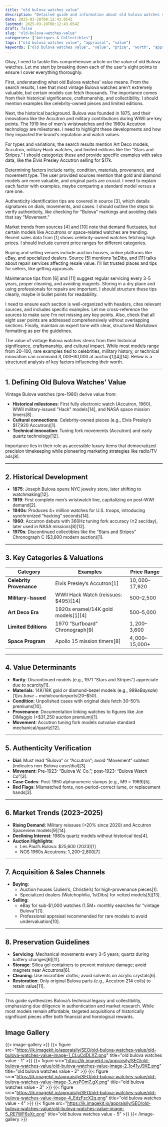 ```yaml
---
title: "old bulova watches value"
description: "Detailed guide and information about old bulova watches value"
date: 2025-03-28T08:12:43.054Z
lastmod: 2025-03-28T08:12:43.054Z
draft: false
slug: "old-bulova-watches-value"
categories: ["Antiques & Collectibles"]
tags: ["old bulova watches value", "appraisal", "value"]
keywords: ["old bulova watches value", "value", "price", "worth", "appraisal"]
---
```


<think>
Okay, I need to tackle this comprehensive article on the value of old Bulova watches. Let me start by breaking down each of the user's eight points to ensure I cover everything thoroughly. 

First, understanding what old Bulova watches' value means. From the search results, I see that most vintage Bulova watches aren't extremely valuable, but certain models can fetch thousands. The importance comes from their historical significance, craftsmanship, and collectibility. I should mention examples like celebrity-owned pieces and limited editions.

Next, the historical background. Bulova was founded in 1875, and their innovations like the Accutron and military contributions during WWII are key points. The 1919 line of men's wristwatches and the 1960s Accutron technology are milestones. I need to highlight these developments and how they impacted the brand's reputation and watch values.

For types and variations, the search results mention Art Deco models, Accutron, military Hack watches, and limited editions like the "Stars and Stripes." I should categorize these and provide specific examples with sales data, like the Elvis Presley Accutron selling for $17k.

Determining factors include rarity, condition, materials, provenance, and movement type. The user provided sources mention that gold and diamond models are more valuable, and original parts are crucial. I need to explain each factor with examples, maybe comparing a standard model versus a rare one.

Authenticity identification tips are covered in source [3], which details signatures on dials, movements, and cases. I should outline the steps to verify authenticity, like checking for "Bulova" markings and avoiding dials that say "Movement."

Market trends from sources [4] and [10] note that demand fluctuates, but certain models like Accutrons or space-related watches are trending. Recent sales data from [1] shows celebrity-owned watches fetching high prices. I should include current price ranges for different categories.

Buying and selling venues include auction houses, online platforms like eBay, and specialized dealers. Source [5] mentions 1stDibs, and [11] talks about repair services affecting resale value. I'll list trusted places and tips for sellers, like getting appraisals.

Maintenance tips from [6] and [11] suggest regular servicing every 3-5 years, proper cleaning, and avoiding magnets. Storing in a dry place and using professionals for repairs are important. I should structure these tips clearly, maybe in bullet points for readability.

I need to ensure each section is well-organized with headers, cites relevant sources, and includes specific examples. Let me cross-reference the sources to make sure I'm not missing any key points. Also, check that all eight user points are addressed comprehensively without overlapping sections. Finally, maintain an expert tone with clear, structured Markdown formatting as per the guidelines.
</think>

The value of vintage Bulova watches stems from their historical significance, craftsmanship, and cultural impact. While most models range from $20–$100, rare examples tied to celebrities, military history, or technical innovation can command $3,000–$30,000 at auction[1][4][14]. Below is a structured analysis of key factors influencing their worth.

---

## 1. Defining Old Bulova Watches’ Value  
Vintage Bulova watches (pre-1980) derive value from:  
- **Historical milestones**: First fully electronic watch (Accutron, 1960), WWII military-issued "Hack" models[14], and NASA space mission timers[8].  
- **Cultural connections**: Celebrity-owned pieces (e.g., Elvis Presley’s $17,920 Accutron)[1].  
- **Technical innovation**: Tuning fork movements (Accutron) and early quartz technology[12].  

Importance lies in their role as accessible luxury items that democratized precision timekeeping while pioneering marketing strategies like radio/TV ads[8].

---

## 2. Historical Development  
- **1875**: Joseph Bulova opens NYC jewelry store, later shifting to watchmaking[12].  
- **1919**: First complete men’s wristwatch line, capitalizing on post-WWI demand[2].  
- **1940s**: Produces 4+ million watches for U.S. troops, introducing synchronized “hacking” seconds[14].  
- **1960**: Accutron debuts with 360Hz tuning fork accuracy (±2 sec/day), later used in NASA missions[8][12].  
- **1970s**: Discontinued collectibles like the “Stars and Stripes” Chronograph C ($3,600 modern auction)[1].  

---

## 3. Key Categories & Valuations  
| **Category**          | **Examples**                          | **Price Range**       |  
|-------------------------|---------------------------------------|-----------------------|  
| **Celebrity Provenance**| Elvis Presley’s Accutron[1]           | $10,000–$17,920       |  
| **Military-Issued**     | WWII Hack Watch (reissues: $495)[14]  | $500–$2,500           |  
| **Art Deco Era**        | 1920s enamel/14K gold models[1][4]    | $500–$5,000           |  
| **Limited Editions**    | 1970 “Surfboard” Chronograph[9]       | $1,200–$3,600         |  
| **Space Program**       | Apollo 15 mission timers[8]           | $4,000–$15,000+       |  

---

## 4. Value Determinants  
- **Rarity**: Discontinued models (e.g., 1971 “Stars and Stripes”) appreciate due to scarcity[1].  
- **Materials**: 14K/18K gold or diamond-bezel models (e.g., $999 eBay sale)[1] vs. base-metal counterparts ($20–$50).  
- **Condition**: Unpolished cases with original dials fetch 30–50% premiums[10].  
- **Provenance**: Documentation linking watches to figures like Joe DiMaggio (+$31,250 auction premium)[1].  
- **Movement**: Accutron tuning fork models outvalue standard mechanical/quartz[12].  

---

## 5. Authenticity Verification  
- **Dial**: Must read “Bulova” or “Accutron”; avoid “Movement” subtext (indicates non-Bulova case/dial)[3].  
- **Movement**: Pre-1923: “Bulova W. Co.”; post-1923: “Bulova Watch Co”[3].  
- **Case Codes**: Post-1950 alphanumeric stamps (e.g., M9 = 1969)[5].  
- **Red Flags**: Mismatched fonts, non-period-correct lume, or replacement hands[3].  

---

## 6. Market Trends (2023–2025)  
- **Rising Demand**: Military reissues (+20% since 2020) and Accutron Spaceview models[9][14].  
- **Declining Interest**: 1980s quartz models without historical ties[4].  
- **Auction Highlights**:  
  - Les Paul’s Bulova: $25,600 (2023)[1]  
  - NOS 1960s Accutrons: $1,200–$2,800[7]  

---

## 7. Acquisition & Sales Channels  
- **Buying**:  
  - Auction houses (Julien’s, Christie’s) for high-provenance pieces[1].  
  - Specialized dealers (Watchophilia, 1stDibs) for vetted models[5][13].  
- **Selling**:  
  - eBay for sub-$1,000 watches (1.5M+ monthly searches for “vintage Bulova”)[1].  
  - Professional appraisal recommended for rare models to avoid undervaluation[10].  

---

## 8. Preservation Guidelines  
- **Servicing**: Mechanical movements every 3–5 years; quartz during battery changes[6][11].  
- **Storage**: Silica gel containers to prevent moisture damage; avoid magnets near Accutrons[6].  
- **Cleaning**: Use microfiber cloths; avoid solvents on acrylic crystals[6].  
- **Restoration**: Only original Bulova parts (e.g., Accutron 214 coils) to retain value[11].  

---

This guide synthesizes Bulova’s technical legacy and collectibility, emphasizing due diligence in authentication and market research. While most models remain affordable, targeted acquisitions of historically significant pieces offer both financial and horological rewards.


## Image Gallery

{{< image-gallery >}}
  {{< figure src="https://ik.imagekit.io/appraisily/SEO/old-bulova-watches-value/old-bulova-watches-value-image-1_CLuCdDLXZ.png" title="old bulova watches value - 1" >}}
  {{< figure src="https://ik.imagekit.io/appraisily/SEO/old-bulova-watches-value/old-bulova-watches-value-image-2_1o41yJ9XE.png" title="old bulova watches value - 2" >}}
  {{< figure src="https://ik.imagekit.io/appraisily/SEO/old-bulova-watches-value/old-bulova-watches-value-image-3_wsPOm7_gX.png" title="old bulova watches value - 3" >}}
  {{< figure src="https://ik.imagekit.io/appraisily/SEO/old-bulova-watches-value/old-bulova-watches-value-image-4_EdzFzcX2q.png" title="old bulova watches value - 4" >}}
  {{< figure src="https://ik.imagekit.io/appraisily/SEO/old-bulova-watches-value/old-bulova-watches-value-image-5_RE7WF6sXc.png" title="old bulova watches value - 5" >}}
{{< /image-gallery >}}

